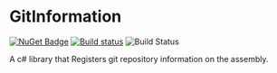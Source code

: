 # GitInformation

[![NuGet Badge](https://buildstats.info/nuget/AraHaan.GitInformation?includePreReleases=true)](https://www.nuget.org/packages/AraHaan.GitInformation/)
[![Build status](https://ci.appveyor.com/api/projects/status/p7ybhri0j8h71kb1?svg=true)](https://ci.appveyor.com/project/AraHaan/system-runtime-interopservices-gitinformation)
![Build Status](https://github.com/AraHaan/GitInformation/workflows/.NET%20Core/badge.svg)

A c# library that Registers git repository information on the assembly.
